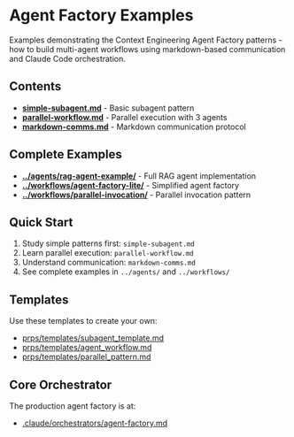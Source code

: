 # Agent Factory Examples

Examples demonstrating the Context Engineering Agent Factory patterns - how to build multi-agent workflows using markdown-based communication and Claude Code orchestration.

## Contents

- **[simple-subagent.md](./simple-subagent.md)** - Basic subagent pattern
- **[parallel-workflow.md](./parallel-workflow.md)** - Parallel execution with 3 agents
- **[markdown-comms.md](./markdown-comms.md)** - Markdown communication protocol

## Complete Examples

- **[../agents/rag-agent-example/](../agents/rag-agent-example/)** - Full RAG agent implementation
- **[../workflows/agent-factory-lite/](../workflows/agent-factory-lite/)** - Simplified agent factory
- **[../workflows/parallel-invocation/](../workflows/parallel-invocation/)** - Parallel invocation pattern

## Quick Start

1. Study simple patterns first: `simple-subagent.md`
2. Learn parallel execution: `parallel-workflow.md`
3. Understand communication: `markdown-comms.md`
4. See complete examples in `../agents/` and `../workflows/`

## Templates

Use these templates to create your own:
- [prps/templates/subagent_template.md](../../prps/templates/subagent_template.md)
- [prps/templates/agent_workflow.md](../../prps/templates/agent_workflow.md)
- [prps/templates/parallel_pattern.md](../../prps/templates/parallel_pattern.md)

## Core Orchestrator

The production agent factory is at:
- [.claude/orchestrators/agent-factory.md](../../.claude/orchestrators/agent-factory.md)
